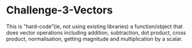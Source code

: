 # Challenge-3-Vectors
This is “hard-code”(ie, not using existing libraries) a function/object that does vector operations including addition, subtraction, dot product, cross product, normalisation, getting magnitude and multiplication by a scalar. 
